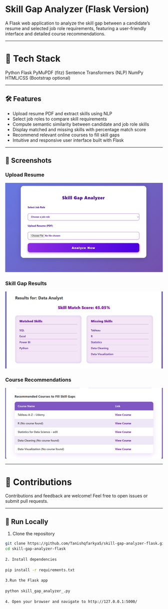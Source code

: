 # Skill Gap Analyzer (Flask Version)

A Flask web application to analyze the skill gap between a candidate’s resume and selected job role requirements, featuring a user-friendly interface and detailed course recommendations.

---

# 🧰 Tech Stack

Python
Flask
PyMuPDF (fitz)
Sentence Transformers (NLP)
NumPy
HTML/CSS (Bootstrap optional)

---

## 🛠 Features

- Upload resume PDF and extract skills using NLP
- Select job roles to compare skill requirements
- Compute semantic similarity between candidate and job role skills
- Display matched and missing skills with percentage match score
- Recommend relevant online courses to fill skill gaps
- Intuitive and responsive user interface built with Flask

---

## 📸 Screenshots

### Upload Resume  
![Upload Screenshot](screenshot/upload.png)

### Skill Gap Results  
![Results Screenshot](screenshot/results.png)

### Course Recommendations  
![Courses Screenshot](screenshot/course.png)

---

# 🙌 Contributions
Contributions and feedback are welcome! Feel free to open issues or submit pull requests.

---

## 🚀 Run Locally

1. Clone the repository

```bash
git clone https://github.com/Tanishqfarkya5/skill-gap-analyzer-flask.git
cd skill-gap-analyzer-flask

2. Install dependencies

pip install -r requirements.txt

3.Run the Flask app

python skill_gap_analyzer_.py

4. Open your browser and navigate to http://127.0.0.1:5000/
